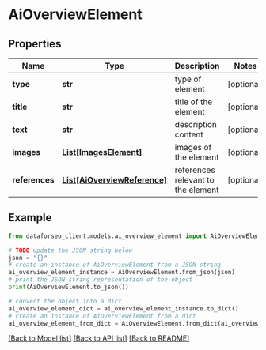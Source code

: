 # AiOverviewElement


## Properties

Name | Type | Description | Notes
------------ | ------------- | ------------- | -------------
**type** | **str** | type of element | [optional] 
**title** | **str** | title of the element | [optional] 
**text** | **str** | description content | [optional] 
**images** | [**List[ImagesElement]**](ImagesElement.md) | images of the element | [optional] 
**references** | [**List[AiOverviewReference]**](AiOverviewReference.md) | references relevant to the element | [optional] 

## Example

```python
from dataforseo_client.models.ai_overview_element import AiOverviewElement

# TODO update the JSON string below
json = "{}"
# create an instance of AiOverviewElement from a JSON string
ai_overview_element_instance = AiOverviewElement.from_json(json)
# print the JSON string representation of the object
print(AiOverviewElement.to_json())

# convert the object into a dict
ai_overview_element_dict = ai_overview_element_instance.to_dict()
# create an instance of AiOverviewElement from a dict
ai_overview_element_from_dict = AiOverviewElement.from_dict(ai_overview_element_dict)
```
[[Back to Model list]](../README.md#documentation-for-models) [[Back to API list]](../README.md#documentation-for-api-endpoints) [[Back to README]](../README.md)


